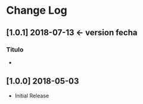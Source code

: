 # Change Log

## [1.0.1] 2018-07-13 <- version fecha
### Titulo
- 

## [1.0.0] 2018-05-03
- Initial Release
